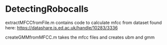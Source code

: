 # DetectingRobocalls
extractMFCCfromFile.m     contains code to calculate mfcc from dataset found here: https://datashare.is.ed.ac.uk/handle/10283/3336

createGMMfromMFCC.m       takes the mfcc files and creates ubm and gmm
